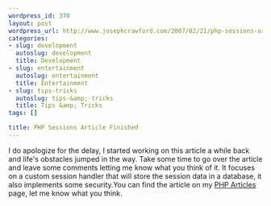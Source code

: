 ```yaml
--- 
wordpress_id: 370
layout: post
wordpress_url: http://www.josephcrawford.com/2007/02/21/php-sessions-article-finished/
categories: 
- slug: development
  autoslug: development
  title: Development
- slug: entertainment
  autoslug: entertainment
  title: Entertainment
- slug: tips-tricks
  autoslug: tips-&amp;-tricks
  title: Tips &amp; Tricks
tags: []

title: PHP Sessions Article Finished
---
```

I do apologize for the delay, I started working on this article a while back and life's obstacles jumped in the way.  Take some time to go over the article and leave some comments letting me know what you think of it.  It focuses on a custom session handler that will store the session data in a database, it also implements some security.You can find the article on my [PHP Articles](http://www.josephcrawford.com/php-articles/ "PHP Articles") page, let me know what you think.
